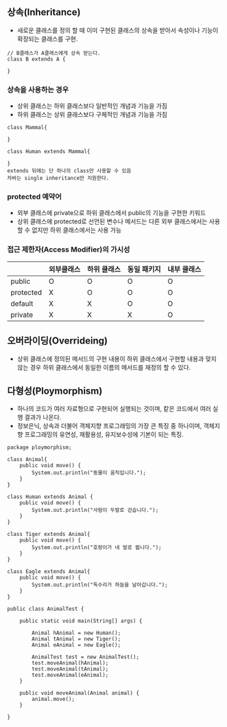 ## 상속(Inheritance)
 - 새로운 클래스를 정의 할 때 이미 구현된 클래스의 상속을 받아서 속성이나 기능이 확장되는 클래스를 구현.

 ```
// B클래스가 A클래스에게 상속 받는다.
class B extends A {

}
 ```
 
 ### 상속을 사용하는 경우
 - 상위 클래스는 하위 클래스보다 일반적인 개념과 기능을 가짐
 - 하위 클래스는 상위 클래스보다 구체적인 개념과 기능을 가짐
 ```
 class Mammal{
 
 }
 
 class Human extends Mammal{
 
 }
 extends 뒤에는 단 하나의 class만 사용할 수 있음
 자바는 single inheritance만 지원한다.
 ```
 
 ### protected 예약어
 - 외부 클래스에 private으로 하위 클래스에서 public의 기능을 구현한 키워드
 - 상위 클래스에 protected로 선언된 변수나 메서드는 다른 외부 클래스에서는 사용할 수 없지만 하위 클래스에서는 사용 가능
 
 ### 접근 제한자(Access Modifier)의 가시성
||외부클래스|하위 클래스|동일 패키지|내부 클래스|
|------|---|---|---|---|
|public|O|O|O|O|
|protected|X|O|O|O|
|default|X|X|O|O|
|private|X|X|X|O|

## 오버라이딩(Overrideing)
- 상위 클래스에 정의된 메서드의 구현 내용이 하위 클래스에서 구현할 내용과 맞지 않는 경우 하위 클래스에서 동일한 이름의 메서드를 재정의 할 수 있다.

## 다형성(Ploymorphism)
- 하나의 코드가 여러 자료형으로 구현되어 실행되는 것이며, 캍은 코드에서 여러 실행 결과가 나온다.
- 정보은닉, 상속과 더불어 객체지향 프로그래밍의 가장 큰 특징 중 하나이며, 객체지향 프로그래밍의 유연성, 재활용성, 유지보수성에 기본이 되는 특징.

```
package ploymorphism;

class Animal{
	public void move() {
		System.out.println("동물이 움직입니다.");
	}
}

class Human extends Animal {
	public void move() {
		System.out.println("사람이 두발로 걷습니다.");
	}
}

class Tiger extends Animal{
	public void move() {
		System.out.println("호랑이가 네 발로 뜁니다.");
	}
}

class Eagle extends Animal{
	public void move() {
		System.out.println("독수리가 하늘을 날아갑니다.");
	}
}

public class AnimalTest {

	public static void main(String[] args) {

		Animal hAnimal = new Human();
		Animal tAnimal = new Tiger();
		Animal eAnimal = new Eagle();
		
		AnimalTest test = new AnimalTest();
		test.moveAnimal(hAnimal);
		test.moveAnimal(tAnimal);
		test.moveAnimal(eAnimal);
	}
	
	public void moveAnimal(Animal animal) {
		animal.move();
	}

}
```
